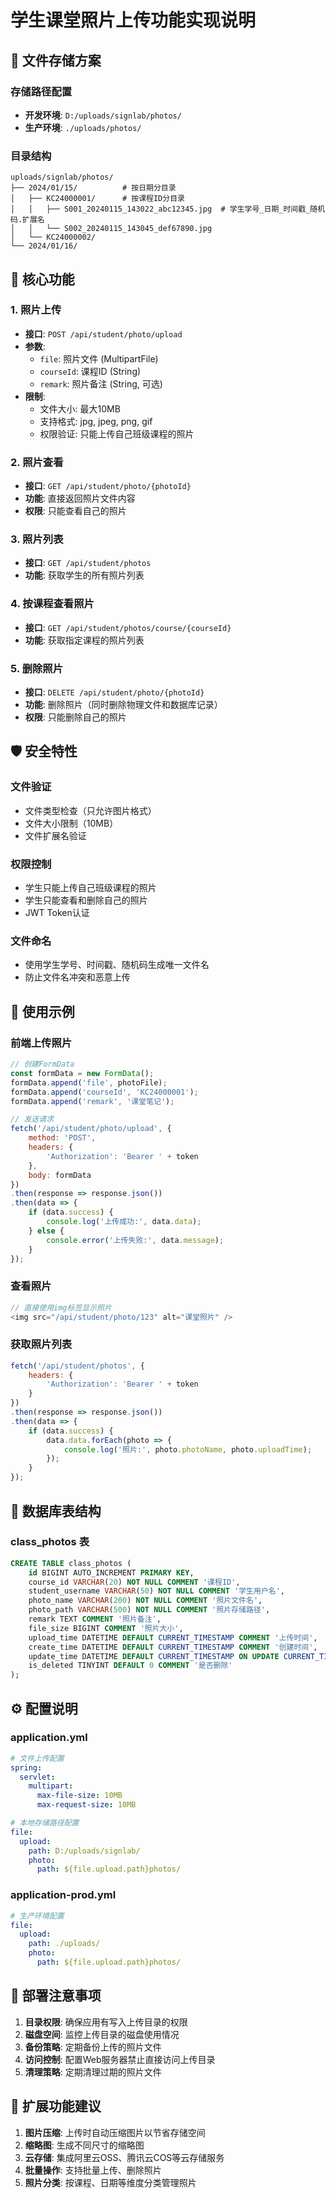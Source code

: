 # 学生课堂照片上传功能实现说明

## 📁 文件存储方案

### 存储路径配置
- **开发环境**: `D:/uploads/signlab/photos/`
- **生产环境**: `./uploads/photos/`

### 目录结构
```
uploads/signlab/photos/
├── 2024/01/15/          # 按日期分目录
│   ├── KC24000001/      # 按课程ID分目录
│   │   ├── S001_20240115_143022_abc12345.jpg  # 学生学号_日期_时间戳_随机码.扩展名
│   │   └── S002_20240115_143045_def67890.jpg
│   └── KC24000002/
└── 2024/01/16/
```

## 🔧 核心功能

### 1. 照片上传
- **接口**: `POST /api/student/photo/upload`
- **参数**: 
  - `file`: 照片文件 (MultipartFile)
  - `courseId`: 课程ID (String)
  - `remark`: 照片备注 (String, 可选)
- **限制**: 
  - 文件大小: 最大10MB
  - 支持格式: jpg, jpeg, png, gif
  - 权限验证: 只能上传自己班级课程的照片

### 2. 照片查看
- **接口**: `GET /api/student/photo/{photoId}`
- **功能**: 直接返回照片文件内容
- **权限**: 只能查看自己的照片

### 3. 照片列表
- **接口**: `GET /api/student/photos`
- **功能**: 获取学生的所有照片列表

### 4. 按课程查看照片
- **接口**: `GET /api/student/photos/course/{courseId}`
- **功能**: 获取指定课程的照片列表

### 5. 删除照片
- **接口**: `DELETE /api/student/photo/{photoId}`
- **功能**: 删除照片（同时删除物理文件和数据库记录）
- **权限**: 只能删除自己的照片

## 🛡️ 安全特性

### 文件验证
- 文件类型检查（只允许图片格式）
- 文件大小限制（10MB）
- 文件扩展名验证

### 权限控制
- 学生只能上传自己班级课程的照片
- 学生只能查看和删除自己的照片
- JWT Token认证

### 文件命名
- 使用学生学号、时间戳、随机码生成唯一文件名
- 防止文件名冲突和恶意上传

## 📝 使用示例

### 前端上传照片
```javascript
// 创建FormData
const formData = new FormData();
formData.append('file', photoFile);
formData.append('courseId', 'KC24000001');
formData.append('remark', '课堂笔记');

// 发送请求
fetch('/api/student/photo/upload', {
    method: 'POST',
    headers: {
        'Authorization': 'Bearer ' + token
    },
    body: formData
})
.then(response => response.json())
.then(data => {
    if (data.success) {
        console.log('上传成功:', data.data);
    } else {
        console.error('上传失败:', data.message);
    }
});
```

### 查看照片
```javascript
// 直接使用img标签显示照片
<img src="/api/student/photo/123" alt="课堂照片" />
```

### 获取照片列表
```javascript
fetch('/api/student/photos', {
    headers: {
        'Authorization': 'Bearer ' + token
    }
})
.then(response => response.json())
.then(data => {
    if (data.success) {
        data.data.forEach(photo => {
            console.log('照片:', photo.photoName, photo.uploadTime);
        });
    }
});
```

## 🔄 数据库表结构

### class_photos 表
```sql
CREATE TABLE class_photos (
    id BIGINT AUTO_INCREMENT PRIMARY KEY,
    course_id VARCHAR(20) NOT NULL COMMENT '课程ID',
    student_username VARCHAR(50) NOT NULL COMMENT '学生用户名',
    photo_name VARCHAR(200) NOT NULL COMMENT '照片文件名',
    photo_path VARCHAR(500) NOT NULL COMMENT '照片存储路径',
    remark TEXT COMMENT '照片备注',
    file_size BIGINT COMMENT '照片大小',
    upload_time DATETIME DEFAULT CURRENT_TIMESTAMP COMMENT '上传时间',
    create_time DATETIME DEFAULT CURRENT_TIMESTAMP COMMENT '创建时间',
    update_time DATETIME DEFAULT CURRENT_TIMESTAMP ON UPDATE CURRENT_TIMESTAMP COMMENT '更新时间',
    is_deleted TINYINT DEFAULT 0 COMMENT '是否删除'
);
```

## ⚙️ 配置说明

### application.yml
```yaml
# 文件上传配置
spring:
  servlet:
    multipart:
      max-file-size: 10MB
      max-request-size: 10MB

# 本地存储路径配置
file:
  upload:
    path: D:/uploads/signlab/
    photo:
      path: ${file.upload.path}photos/
```

### application-prod.yml
```yaml
# 生产环境配置
file:
  upload:
    path: ./uploads/
    photo:
      path: ${file.upload.path}photos/
```

## 🚀 部署注意事项

1. **目录权限**: 确保应用有写入上传目录的权限
2. **磁盘空间**: 监控上传目录的磁盘使用情况
3. **备份策略**: 定期备份上传的照片文件
4. **访问控制**: 配置Web服务器禁止直接访问上传目录
5. **清理策略**: 定期清理过期的照片文件

## 🔧 扩展功能建议

1. **图片压缩**: 上传时自动压缩图片以节省存储空间
2. **缩略图**: 生成不同尺寸的缩略图
3. **云存储**: 集成阿里云OSS、腾讯云COS等云存储服务
4. **批量操作**: 支持批量上传、删除照片
5. **照片分类**: 按课程、日期等维度分类管理照片

